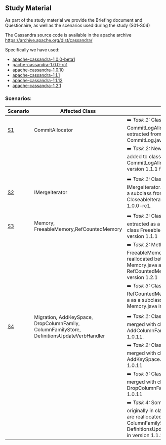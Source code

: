## Study Material

As part of the study material we provide the Briefing document and Questionaire, as well as the scenarios used during the study (S01-S04)

The Cassandra source code is available in the apache archive https://archive.apache.org/dist/cassandra/

Specifically we have used:
 - [apache-cassandra-1.0.0-beta1](https://archive.apache.org/dist/cassandra/1.0.0/)
 - [pache-cassandra-1.0.0-rc1](https://archive.apache.org/dist/cassandra/1.0.0/)
 - [apache-cassandra-1.0.10](https://archive.apache.org/dist/cassandra/1.0.10/)
 - [apache-cassandra-1.1.1](https://archive.apache.org/dist/cassandra/1.1.1/)
 - [apache-cassandra-1.1.12](https://archive.apache.org/dist/cassandra/1.1.12)
 - [apache-cassandra-1.2.1](https://archive.apache.org/dist/cassandra/1.2.1)



### Scenarios:
| Scenario     | Affected Class      | Task |
|--------------|---------------------|------------|
|[S1](S01.docx)            |  CommitAllocator   |  ➡️ _Task 1:_ Class CommitLogAllocator.java is extracted from class CommitLog.java, in version 1.1.1 | 
|              |     | ➡️ _Task 2:_ New functionality is added to class CommitLogAllocator.java in version 1.1.1 from version 1.0.10. | 
|              |     |  | 
|[S2](S02.docx)            |   IMergeIterator   | ➡️ _Task 1:_ Class IMergeIterator.java is extracted as a subclass from class CloseableIterator.java, in version 1.0.0-rc1. | 
|     |  | 
|[S3](S03.docx)            |   Memory, FreeableMemory,RefCountedMemory    | ➡️ _Task 1:_ Class Memory.java is extracted as a superclass from class FreeableMemory.java, in version 1.1.1 | 
|            |      | ➡️ _Task 2:_ Methods originally in FreeableMemory.java ae reallocated between classes Memory.java and RefCountedMemory.java, in version 1.2.1 | 
|            |     | ➡️ _Task 3:_ Class RefCountedMemory.java is added a as a subclass for class Memory.java in version 1.2.1 | 
|     |  | 
|[S4](S04.docx)            |  Migration, AddKeySpace, DropColumnFamily, ColumnFamilyStore, DefinitionsUpdateVerbHandler   |  ➡️ _Task 1:_ Class Migration.java is merged with class AddColumnFamily.java, in version 1.0.11.| 
|            |     | ➡️ _Task 2:_ Class Migration.java is merged with class AddKeySpace.java, in version 1.0.11 | 
|            |     | ➡️ _Task 3:_ Class Migration.java is merged with class DropColumnFamily.java, in version 1.0.11 | 
|            |     | ➡️ _Task 4:_ Some Methods originally in class Migration.java are reallocated to ColumnFamilyStore.java and class DefinitionsUpdateVerbHandler.java in version 1.1.1. | 
